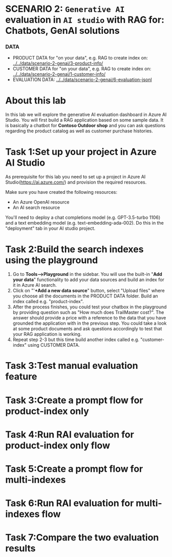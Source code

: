 
# SCENARIO 2: `Generative AI` evaluation in `AI studio` with RAG for: Chatbots, GenAI solutions

### DATA
- PRODUCT DATA for "on your data", e.g. RAG to create index on: [../../data/scenario-2-genai/3-product-info/ ](../../data/scenario-2-genai/3-product-info/)
- CUSTOMER DATA for "on your data", e.g. RAG to create index on: [../../data/scenario-2-genai/1-customer-info/](../../data/scenario-2-genai/1-customer-info/)
- EVALUATION DATA: [../../data/scenario-2-genai/6-evaluation-jsonl](../../data/scenario-2-genai/6-evaluation-jsonl/)


# About this lab
In this lab we will explore the generative AI evaluation dashboard in Azure AI Studio. You will first build a RAG application based on some sample data. It is basically a chatbot for **Contoso Outdoor shop** and you can ask questions regarding the product catalog as well as customer purchase histories.

# Task 1:Set up your project in Azure AI Studio
As prerequisite for this lab you need to set up a project in Azure AI Studio(https://ai.azure.com/) and provision the required resources.

Make sure you have created the following resources:
- An Azure OpenAI resource
- An AI search resource
  
You'll need to deploy a chat completions model (e.g. GPT-3.5-turbo 1106) and a text embedding model (e.g. text-embedding-ada-002). Do this in the "deployment" tab in your AI studio project.

# Task 2:Build the search indexes using the playground 
1. Go to **Tools-->Playground** in the sidebar. You will use the built-in "**Add your data**" functionality to add your data sources and build an index for it in Azure AI search.
2. Click on "'**+Add a new data source**" button, select "Upload files" where you choose all the documents in the PRODUCT DATA folder. Build an index called e.g. "product-index".
3. After the process finishes, you could test your chatbox in the playground by providing question such as "How much does TrailMaster cost?". The answer should provide a price with a reference to the data that you have grounded the application with in the previous step. You could take a look at some product documents and ask questions accordingly to test that your RAG application is working.
4. Repeat step 2-3 but this time build another index called e.g. "customer-index" using CUSTOMER DATA.

# Task 3:Test manual evaluation feature 

# Task 3:Create a prompt flow for product-index only

# Task 4:Run RAI evaluation for product-index only flow

# Task 5:Create a prompt flow for multi-indexes

# Task 6:Run RAI evaluation for multi-indexes flow

# Task 7:Compare the two evaluation results
